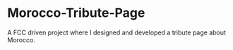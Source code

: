 # Morocco-Tribute-Page
A FCC driven project where I designed and developed a tribute page about Morocco.
